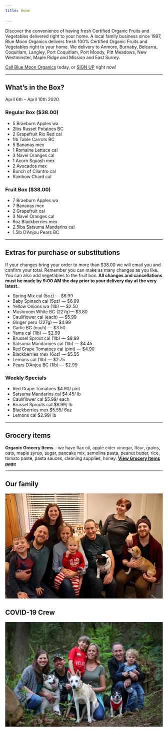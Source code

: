 ```yaml
---
title: Home

---
```

Discover the convenience of having fresh Certified Organic Fruits and Vegetables delivered right to your home. A local family business since 1997, Blue Moon Organics delivers fresh 100% Certified Organic Fruits and Vegetables right to your home. We delivery to Anmore, Burnaby, Belcarra, Coquitlam, Langley, Port Coquitlam, Port Moody, Pitt Meadows, New Westminster, Maple Ridge and Mission and East Surrey.

[Call Blue Moon Organics](/contact) today, or [SIGN UP](/sign-up) right now!

***

## What’s in the Box?

April 6th – April 10th 2020

### Regular Box ($38.00)

- 5 Braeburn Apples wa 
- 2lbs Russet Potatoes BC 
- 2 Grapefruit Rio Red cal 
- 1lb Table Carrots BC 
- 5 Bananas mex 
- 1 Romaine Lettuce cal
- 3 Navel Oranges cal
- 1 Acorn Squash mex
- 2 Avocados mex 
- Bunch of Cilantro cal
- Rainbow Chard cal

### Fruit Box ($38.00)

* 7 Braeburn Apples wa
* 7 Bananas mex
* 2 Grapefruit cal
* 3 Navel Oranges cal
* 6oz Blackberries mex
* 2.5lbs Satsuma Mandarins cal
* 1.5lb D’Anjou Pears BC

***

## Extras for purchase or substitutions

If your changes bring your order to more than $38.00 we will email you and confirm your total. Remember you can make as many changes as you like. You can also add vegetables to the fruit box. **All changes and cancellations must be made by 9:00 AM the day prior to your delivery day at the very latest.**

* Spring Mix cal (5oz) — $6.99
* Baby Spinach cal (5oz) — $6.99
* Yellow Onions wa (1lb) — $2.50
* Mushroom White BC (227g)— $3.80
* Cauliflower cal (each) — $5.99
* Ginger peru (227g) — $4.99
* Garlic BC (each) — $3.50
* Yams cal (1lb) — $2.99
* Brussel Sprout cal (1lb) — $8.99
* Satsuma Mandarines cal (1lb) — $4.45
* Red Grape Tomatoes cal (pint) — $4.90
* Blackberries mex (6oz) — $5.55
* Lemons cal (1lb) — $2.75
* Pears D’Anjou BC (1lb) — $2.99

### Weekly Specials

* Red Grape Tomatoes $4.90/ pint
* Satsuma Mandarins cal $4.45/ lb
* Cauliflower cal $5.99/ each
* Brussel Sprouts cal $8.99/ lb
* Blackberries mex $5.55/ 6oz
* Lemons cal $2.99/ lb

***

## Grocery items

**Organic Grocery Items** – we have flax oil, apple cider vinegar, flour, grains, oats, maple syrup, sugar, pancake mix, semolina pasta, peanut butter, rice, tomato paste, pasta sauces, cleaning supplies, honey. [**View Grocery Items page**](/groceries)

***

## Our family

![Our family.](./uploads/IMG_1376-copy.jpg "Our family")

## COVID-19 Crew

![COVID-19 crew.](./uploads/covid.jpg "COVID-19 crew")